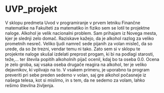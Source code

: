 # UVP_projekt
V sklopu predmeta Uvod v programiranje v prvem letniku Finančne matematike na Fakulteti za matematiko in fiziko sem se lotil te projektne naloge.
Alkohol je velik nacionalni problem. Sam prihajam iz Novega mesta, kjer je slednji zelo domač. Raziskave kažejo, da je alkohol razlog za veliko prometnih nesreč. Veliko ljudi namreč sede pijanih za volan misleč, da so urede, da so že trezni, vendar temu ni tako. Zato sem si v sklopu te projeknte naloge skušal izdelati preprost progam, ki bi na podlagi starosti, teže,... ter števila popitih alkoholnih pijač ocenil, kdaj bo ta oseba 0.0.
Ocena je zelo groba, saj vsaka oseba drugače reagira na alkohol, ter je veliko dejavnikov, ki vplivajo na to.
V vsakem primeru, je uporabno ta program preveriti pri sebe preden sedemo v volan, saj gre alkohol počasneje iz našega telesa, kot si mislimo, in s tem, da ne sedemo za volam, lahko rešimo številna življenja.

